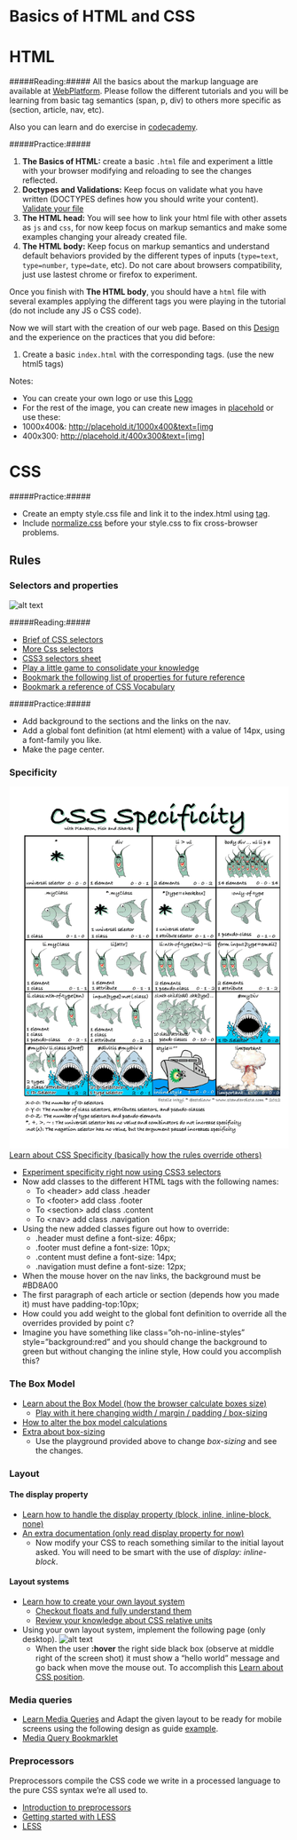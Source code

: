 # Basics of HTML and CSS

# HTML

#####Reading:#####
All the basics about the markup language are available at [WebPlatform](http://docs.webplatform.org/wiki/html/tutorials). Please follow the different tutorials and you will be learning from basic tag semantics (span, p, div) to others more specific as (section, article, nav, etc).

Also you can learn and do exercise in [codecademy](http://www.codecademy.com/tracks/web).

#####Practice:#####

1. **The Basics of HTML:** create a basic `.html` file and experiment a little with your browser modifying and reloading to see the changes reflected.
2. **Doctypes and Validations:** Keep focus on validate what you have written (DOCTYPES defines how you should write your content). [Validate your file](http://validator.w3.org/)
3. **The HTML head:** You will see how to link your html file with other assets as `js` and `css`, for now keep focus on markup semantics and make some examples changing your already created file.
4. **The HTML body:** Keep focus on markup semantics and understand default behaviors provided by the different types of inputs (`type=text`, `type=number`, `type=date`, etc). Do not care about browsers compatibility, just use lastest chrome or firefox to experiment.

Once you finish with **The HTML body**, you should have a `html` file with several examples applying the different tags you were playing in the tutorial (do not include any JS o CSS code).

Now we will start with the creation of our web page.
Based on this [Design](images/desktop.png "Design") and the experience on the practices that you did before:

1. Create a basic `index.html` with the corresponding tags. (use the new html5 tags)

  Notes:
  - You can create your own logo or use this [Logo](images/logo.jpg "Logo")
  - For the rest of the image, you can create new images in [placehold](http://placehold.it/) or use these:
  - 1000x400&: http://placehold.it/1000x400&text=[img
  - 400x300: http://placehold.it/400x300&text=[img]

# CSS


#####Practice:#####

* Create an empty style.css file and link it to the index.html using [<link> tag](https://developer.mozilla.org/en-US/docs/Web/HTML/Element/link#Examples).
* Include [normalize.css](http://necolas.github.io/normalize.css/) before your style.css to fix cross-browser problems.

## Rules
  
### Selectors and properties 
![alt text](images/anatomy-of-a-css-rule.gif "Anatomy of a CSS rule")

#####Reading:#####

* [Brief of CSS selectors](http://www.sitepoint.com/web-foundations/css-selectors/)
* [More Css selectors](http://estelle.github.io/selectors/#slide1)
* [CSS3 selectors sheet](http://www.w3.org/TR/css3-selectors/)
* [Play a little game to consolidate your knowledge](http://flukeout.github.io/)
* [Bookmark the following list of properties for future reference](http://ref.openweb.io/CSS/)
* [Bookmark a reference of CSS Vocabulary](http://pumpula.net/p/apps/css-vocabulary/)

#####Practice:#####
  * Add background to the sections and the links on the nav.
  * Add a global font definition (at html element) with a value of 14px, using a font-family you like.
  * Make the page center.
    
### Specificity
![alt text](images/specifishity.gif "Specificity")
[Learn about CSS Specificity (basically how the rules override others)](http://www.w3.org/TR/CSS21/cascade.html#specificity)

* [Experiment specificity right now using CSS3 selectors](http://specificity.keegan.st/)
* Now add classes to the different HTML tags with the following names:
    * To &lt;header&gt;  add class .header
    * To &lt;footer&gt;  add class .footer
    * To &lt;section&gt;  add class .content
    * To &lt;nav&gt;  add class  .navigation
* Using the new added classes figure out how to override:
    * .header must define a font-size: 46px;
    * .footer must define a font-size: 10px;
    * .content must define a font-size: 14px;
    * .navigation must define a font-size: 12px;
* When the mouse hover on the nav links, the background must be #BD8A00
* The first paragraph of each article or section (depends how you made it) must have padding-top:10px; 
* How could you add weight to the global font definition to override all the overrides provided by point c?
* Imagine you have something like class=”oh-no-inline-styles” style=”background:red” and you should change the background to green but without changing the inline style, How could you accomplish this?

### The Box Model
* [Learn about the Box Model (how the browser calculate boxes size)](http://www.w3.org/TR/CSS21/box.html)
  * [Play with it here changing width / margin / padding / box-sizing](http://dabblet.com/gist/2986528)
* [How to alter the box model calculations](http://quirksmode.org/css/user-interface/boxsizing.html)
* [Extra about box-sizing](http://adamschwartz.co/magic-of-css/chapters/1-the-box/)
  * Use the playground provided above to change *box-sizing* and see the changes.

### Layout

#### The display property
* [Learn how to handle the display property (block, inline, inline-block, none)](http://learnlayout.com/display.html)
* [An extra documentation (only read display property for now)](http://adamschwartz.co/magic-of-css/chapters/2-layout/)
  * Now modify your CSS to reach something similar to the initial layout asked. You will need to be smart with the use of *display: inline-block*.
  
#### Layout systems  
* [Learn how to create your own layout system](http://www.adamkaplan.me/grid/)
  * [Checkout floats and fully understand them](http://alistapart.com/article/css-floats-101)
  * [Review your knowledge about CSS relative units](http://alistapart.com/article/love-the-boring-bits-of-css)
* Using your own layout system, implement the following page (only desktop).
  ![alt text](images/example-layout.png)
  * When the user **:hover** the right side black box (observe at middle right of the screen shot) it must show a “hello world” message and go back when move the mouse out. To accomplish this [Learn about CSS position](http://learnlayout.com/position.html).

### Media queries
* [Learn Media Queries](http://css-tricks.com/css-media-queries/) and Adapt the given layout to be ready for mobile screens using the following design as guide [example](http://mediaqueri.es/ity/).
* [Media Query Bookmarklet](http://seesparkbox.com/foundry/media_query_bookmarklet)

### Preprocessors

Preprocessors compile the CSS code we write in a processed language to the pure CSS syntax we’re all used to. 

* [Introduction to preprocessors](http://cdharrison.com/presentations/awdgcss/#/)
* [Getting started with LESS](http://www.hongkiat.com/blog/less-basic/)
* [LESS](http://lesscss.org/)
